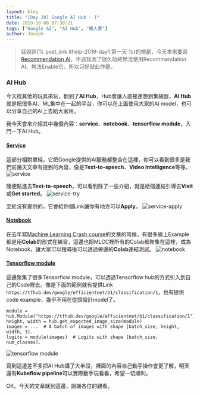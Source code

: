 ```yaml
---
layout: blog
title: "[Day 28] Google AI Hub - 1"
date: 2019-10-06 07:30:21
tags: ["Google AI", "AI Hub", "鐵人賽"]
author: Joseph
---
```

> 話說照{% post_link ithelp-2019-day1 第一天 %}的規劃，今天本來要寫[Recommendation AI](https://cloud.google.com/recommendations)，不過我測了很久始終無法使用Recommendation AI、無法Enable它，所以只好就此作罷。

### AI Hub
今天找其他的玩具來玩，翻到了**AI Hub**，Hub會讓人直接連想到集線器，**AI Hub**就是把很多AI、ML集中在一起的平台，你可以在上面使用大家的AI model，也可以分享自己的AI上去給大家用。

我今天會來介紹其中幾個內容：**service**、**notebook**、**tensorflow module**，入門一下AI Hub。
<!-- more -->

#### [Service](https://aihub.cloud.google.com/u/0/s?category=service)
這部分相對單純，它把Google提供的AI服務都整合在這裡，你可以看到很多是我們前幾天文章有提到的內容，像是**Text-to-speech**、**Video Intelligence**等等。
![service](service.jpg)

隨便點進去**Text-to-speech**，可以看到除了一些介紹，就是給個連結引導去**Visit**或**Get started**。
![service-try](service-try.jpg)

至於沒有提供的，它會給你個Link讓你有地方可以**Apply**。
![service-apply](service-apply.jpg)

#### [Notebook](https://aihub.cloud.google.com/u/1/s?category=notebook)
在去年寫[Machine Learning Crash course](https://ithelp.ithome.com.tw/users/20103835/ironman/1806)的文章的時候，有很多線上Example都是用**Colab**的形式在練習，這邊也把MLCC裡所有的Colab都聚集在這裡，成為Notebook，讓大家可以搜尋後可以透過旁邊的**Colab**連結測試。
![notebook](notebook.jpg)

#### [Tensorflow module](https://aihub.cloud.google.com/u/1/s?category=tensorflow-module)
這邊聚集了很多Tensorflow module，可以透過Tensorflow hub的方式引入到自己的Code裡去。像是下面的範例就有提供Link `https://tfhub.dev/google/efficientnet/b1/classification/1`，也有提供code example，幾乎不用在從頭設計model了。
```golang
module = hub.Module("https://tfhub.dev/google/efficientnet/b1/classification/1")
height, width = hub.get_expected_image_size(module)
images = ...  # A batch of images with shape [batch_size, height, width, 3].
logits = module(images)  # Logits with shape [batch_size, num_classes].
```
![tensorflow module](tensorflow-module.jpg)

寫到這邊差不多把AI Hub講了大半段，裡面的內容自己動手操作會更了解，明天還有**Kubeflow pipeline**可以實際動手玩看看，希望一切順利。

OK，今天的文章就到這邊，謝謝各位的觀看。
